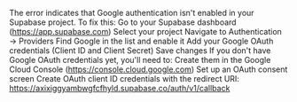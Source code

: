 The error indicates that Google authentication isn't enabled in your Supabase project. To fix this:
Go to your Supabase dashboard (https://app.supabase.com)
Select your project
Navigate to Authentication → Providers
Find Google in the list and enable it
Add your Google OAuth credentials (Client ID and Client Secret)
Save changes
If you don't have Google OAuth credentials yet, you'll need to:
Create them in the Google Cloud Console (https://console.cloud.google.com)
Set up an OAuth consent screen
Create OAuth client ID credentials with the redirect URI: https://axixiggyambwgfcfhyld.supabase.co/auth/v1/callback 